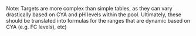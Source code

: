 Note: Targets are more complex than simple tables, as they can vary
drastically based on CYA and pH levels within the pool. Ultimately,
these should be translated into formulas for the ranges that are
dynamic based on CYA (e.g. FC levels), etc)
